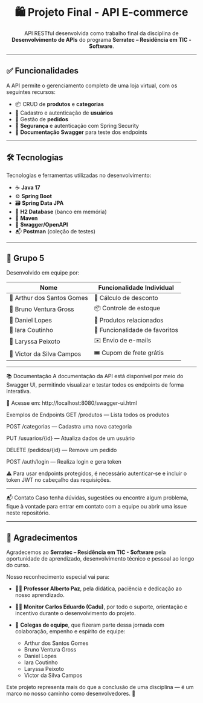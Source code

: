 <h1 align="center">🛍️ Projeto Final - API E-commerce</h1>

<p align="center">
  API RESTful desenvolvida como trabalho final da disciplina de <strong>Desenvolvimento de APIs</strong> do programa <strong>Serratec – Residência em TIC - Software</strong>.
</p>

---

## ✅ Funcionalidades

A API permite o gerenciamento completo de uma loja virtual, com os seguintes recursos:

- 📦 CRUD de **produtos** e **categorias**
- 👤 Cadastro e autenticação de **usuários**
- 🛒 Gestão de **pedidos**
- 🔐 **Segurança** e autenticação com Spring Security
- 📑 **Documentação Swagger** para teste dos endpoints

---

## 🛠️ Tecnologias

Tecnologias e ferramentas utilizadas no desenvolvimento:

- ☕ **Java 17**
- ⚙️ **Spring Boot**
- 🗃️ **Spring Data JPA**
- 🧪 **H2 Database** (banco em memória)
- 🧰 **Maven**
- 📘 **Swagger/OpenAPI**
- 📬 **Postman** (coleção de testes)

---

## 👥 Grupo 5

Desenvolvido em equipe por:

| Nome                           | Funcionalidade Individual           |
|--------------------------------|-------------------------------------|
| 🧠 Arthur dos Santos Gomes     | 💸 Cálculo de desconto             |
| 🛒 Bruno Ventura Gross         | 📦 Controle de estoque             |
| 🔗 Daniel Lopes                | 🧩 Produtos relacionados           |
| 🧡 Iara Coutinho               | 🌟 Funcionalidade de favoritos     |
| 📧 Laryssa Peixoto             | ✉️ Envio de e-mails                |
| 🚚 Victor da Silva Campos      | 🎟️ Cupom de frete grátis           |

---

📚 Documentação
A documentação da API está disponível por meio do Swagger UI, permitindo visualizar e testar todos os endpoints de forma interativa.

🔗 Acesse em: http://localhost:8080/swagger-ui.html

Exemplos de Endpoints
GET /produtos — Lista todos os produtos

POST /categorias — Cadastra uma nova categoria

PUT /usuarios/{id} — Atualiza dados de um usuário

DELETE /pedidos/{id} — Remove um pedido

POST /auth/login — Realiza login e gera token

⚠️ Para usar endpoints protegidos, é necessário autenticar-se e incluir o token JWT no cabeçalho das requisições.

---

📬 Contato
Caso tenha dúvidas, sugestões ou encontre algum problema, fique à vontade para entrar em contato com a equipe ou abrir uma issue neste repositório.

---

## 🙏 Agradecimentos

Agradecemos ao **Serratec – Residência em TIC - Software** pela oportunidade de aprendizado, desenvolvimento técnico e pessoal ao longo do curso.

Nosso reconhecimento especial vai para:

- 👨‍🏫 **Professor Alberto Paz**, pela didática, paciência e dedicação ao nosso aprendizado.
- 🧑‍💻 **Monitor Carlos Eduardo (Cadu)**, por todo o suporte, orientação e incentivo durante o desenvolvimento do projeto.
- 🤝 **Colegas de equipe**, que fizeram parte dessa jornada com colaboração, empenho e espírito de equipe:

  - Arthur dos Santos Gomes  
  - Bruno Ventura Gross  
  - Daniel Lopes  
  - Iara Coutinho  
  - Laryssa Peixoto  
  - Victor da Silva Campos  

Este projeto representa mais do que a conclusão de uma disciplina — é um marco no nosso caminho como desenvolvedores. 💙
